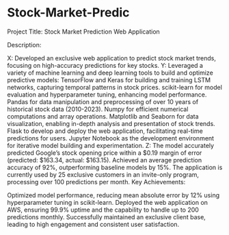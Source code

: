 # Stock-Market-Predic


Project Title: Stock Market Prediction Web Application

Description:

X: Developed an exclusive web application to predict stock market trends, focusing on high-accuracy predictions for key stocks.
Y: Leveraged a variety of machine learning and deep learning tools to build and optimize predictive models:
TensorFlow and Keras for building and training LSTM networks, capturing temporal patterns in stock prices.
scikit-learn for model evaluation and hyperparameter tuning, enhancing model performance.
Pandas for data manipulation and preprocessing of over 10 years of historical stock data (2010-2023).
Numpy for efficient numerical computations and array operations.
Matplotlib and Seaborn for data visualization, enabling in-depth analysis and presentation of stock trends.
Flask to develop and deploy the web application, facilitating real-time predictions for users.
Jupyter Notebook as the development environment for iterative model building and experimentation.
Z: The model accurately predicted Google’s stock opening price within a $0.19 margin of error (predicted: $163.34, actual: $163.15). Achieved an average prediction accuracy of 92%, outperforming baseline models by 15%. The application is currently used by 25 exclusive customers in an invite-only program, processing over 100 predictions per month.
Key Achievements:

Optimized model performance, reducing mean absolute error by 12% using hyperparameter tuning in scikit-learn.
Deployed the web application on AWS, ensuring 99.9% uptime and the capability to handle up to 200 predictions monthly.
Successfully maintained an exclusive client base, leading to high engagement and consistent user satisfaction.
